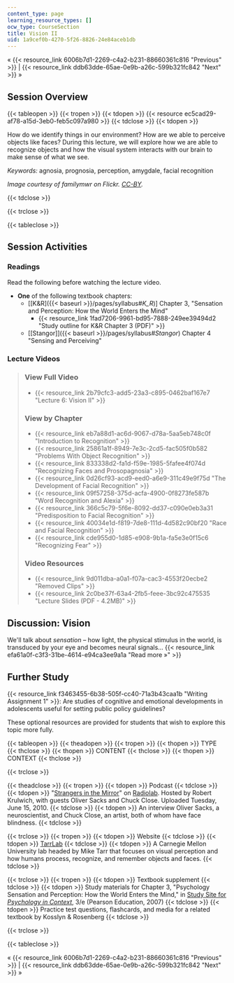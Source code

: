 ```yaml
---
content_type: page
learning_resource_types: []
ocw_type: CourseSection
title: Vision II
uid: 1a9cef0b-4270-5f26-8826-24e84aceb1db
---
```


« {{< resource_link 6006b7d1-2269-c4a2-b231-88660361c816 "Previous" >}} | {{< resource_link ddb63dde-65ae-0e9b-a26c-599b321fc842 "Next" >}} »

Session Overview
----------------

{{< tableopen >}}
{{< tropen >}}
{{< tdopen >}}
{{< resource ec5cad29-af78-a15d-3eb0-feb5c097a980 >}}
{{< tdclose >}}
{{< tdopen >}}


How do we identify things in our environment? How are we able to perceive objects like faces? During this lecture, we will explore how we are able to recognize objects and how the visual system interacts with our brain to make sense of what we see.

_Keywords:_ agnosia, prognosia, perception, amygdale, facial recognition

_Image courtesy of familymwr on Flickr. [CC-BY](http://creativecommons.org/licenses/by/2.0/deed.en)._


{{< tdclose >}}

{{< trclose >}}

{{< tableclose >}}

Session Activities
------------------

### Readings

Read the following before watching the lecture video.

*   **One** of the following textbook chapters:
    *   \[[K&R]({{< baseurl >}}/pages/syllabus#_K_R_)\] Chapter 3, "Sensation and Perception: How the World Enters the Mind"
        *   {{< resource_link 1fad7206-9961-bd95-7888-249ee39494d2 "Study outline for K&R Chapter 3 (PDF)" >}}
    *   [\[Stangor\]]({{< baseurl >}}/pages/syllabus#_Stangor_) Chapter 4 "Sensing and Perceiving"

### Lecture Videos

> ### View Full Video
> 
> *   {{< resource_link 2b79cfc3-add5-23a3-c895-0462baf167e7 "Lecture 6: Vision II" >}}
> 
> ### View by Chapter
> 
> *   {{< resource_link eb7a88d1-ac6d-9067-d78a-5aa5eb748c0f "Introduction to Recognition" >}}
> *   {{< resource_link 25861a1f-8949-7e3c-2cd5-fac505f0b582 "Problems With Object Recognition" >}}
> *   {{< resource_link 833338d2-fa1d-f59e-1985-5fafee4f074d "Recognizing Faces and Prosopagnosia" >}}
> *   {{< resource_link 0d26cf93-acd9-eed0-a6e9-311c49e9f75d "The Development of Facial Recognition" >}}
> *   {{< resource_link 09f57258-375d-acfa-4900-0f8273fe587b "Word Recognition and Alexia" >}}
> *   {{< resource_link 366c5c79-5f6e-8092-dd37-c090e0eb3a31 "Predisposition to Facial Recognition" >}}
> *   {{< resource_link 40034e1d-f819-7de8-111d-4d582c90bf20 "Race and Facial Recognition" >}}
> *   {{< resource_link cde955d0-1d85-e908-9b1a-fa5e3e0f15c6 "Recognizing Fear" >}}
> 
> ### Video Resources
> 
> *   {{< resource_link 9d011dba-a0a1-f07a-cac3-4553f20ecbe2 "Removed Clips" >}}
> *   {{< resource_link 2c0be37f-63a4-2fb5-feee-3bc92c475535 "Lecture Slides (PDF - 4.2MB)" >}}

Discussion: Vision
------------------

We'll talk about _sensation_ – how light, the physical stimulus in the world, is transduced by your eye and becomes neural signals… {{< resource_link efa61a0f-c3f3-31be-4614-e94ca3ee9a1a "Read more »" >}}

Further Study
-------------

{{< resource_link f3463455-6b38-505f-cc40-71a3b43caa1b "Writing Assignment 1" >}}: Are studies of cognitive and emotional developments in adolescents useful for setting public policy guidelines?

These optional resources are provided for students that wish to explore this topic more fully.

{{< tableopen >}}
{{< theadopen >}}
{{< tropen >}}
{{< thopen >}}
TYPE
{{< thclose >}}
{{< thopen >}}
CONTENT
{{< thclose >}}
{{< thopen >}}
CONTEXT
{{< thclose >}}

{{< trclose >}}

{{< theadclose >}}
{{< tropen >}}
{{< tdopen >}}
Podcast
{{< tdclose >}}
{{< tdopen >}}
"[Strangers in the Mirror](http://www.radiolab.org/blogs/radiolab-blog/2010/jun/15/strangers-in-the-mirror/)" on [Radiolab](http://www.radiolab.org/). Hosted by Robert Krulwich, with guests Oliver Sacks and Chuck Close. Uploaded Tuesday, June 15, 2010.
{{< tdclose >}}
{{< tdopen >}}
An interview Oliver Sacks, a neuroscientist, and Chuck Close, an artist, both of whom have face blindness.
{{< tdclose >}}

{{< trclose >}}
{{< tropen >}}
{{< tdopen >}}
Website
{{< tdclose >}}
{{< tdopen >}}
[TarrLab](http://tarrlab.cnbc.cmu.edu/)
{{< tdclose >}}
{{< tdopen >}}
A Carnegie Mellon University lab headed by Mike Tarr that focuses on visual perception and how humans process, recognize, and remember objects and faces.
{{< tdclose >}}

{{< trclose >}}
{{< tropen >}}
{{< tdopen >}}
Textbook supplement
{{< tdclose >}}
{{< tdopen >}}
Study materials for Chapter 3, "Psychology Sensation and Perception: How the World Enters the Mind," in [Study Site for _Psychology in Context_](http://www.pearsonhighered.com/educator/product/Fundamentals-of-Psychology-in-Context/9780205507573.page), 3/e (Pearson Education, 2007)
{{< tdclose >}}
{{< tdopen >}}
Practice test questions, flashcards, and media for a related textbook by Kosslyn & Rosenberg
{{< tdclose >}}

{{< trclose >}}

{{< tableclose >}}

« {{< resource_link 6006b7d1-2269-c4a2-b231-88660361c816 "Previous" >}} | {{< resource_link ddb63dde-65ae-0e9b-a26c-599b321fc842 "Next" >}} »